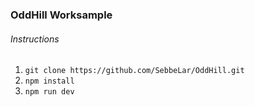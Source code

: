 ### OddHill Worksample ###

###### Instructions ######

1. `git clone https://github.com/SebbeLar/OddHill.git`
2. `npm install`
3. `npm run dev`
